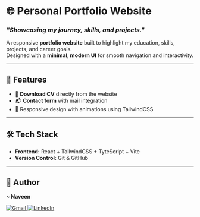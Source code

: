 # 🌐 Personal Portfolio Website  
### _"Showcasing my journey, skills, and projects."_  

A responsive **portfolio website** built to highlight my education, skills, projects, and career goals.  
Designed with a **minimal, modern UI** for smooth navigation and interactivity.  

---

## 🚀 Features  
- 📄 **Download CV** directly from the website  
- 📬 **Contact form** with mail integration  
- 🎨 Responsive design with animations using TailwindCSS  

---

## 🛠️ Tech Stack  
- **Frontend:** React + TailwindCSS  + TyteScript + Vite
- **Version Control:** Git & GitHub  

---

## 👤 Author  
**~ Naveen**  

<p>
  <a href="mailto:nawink354@gmail.com">
    <img src="https://img.shields.io/badge/Gmail-red?style=flat&logo=gmail&logoColor=white" alt="Gmail"/>
  </a>
  <a href="https://www.linkedin.com/in/kethavath-naveen-423995377/">
    <img src="https://img.shields.io/badge/LinkedIn-blue?style=flat&logo=linkedin&logoColor=white" alt="LinkedIn"/>
  </a>
</p>
